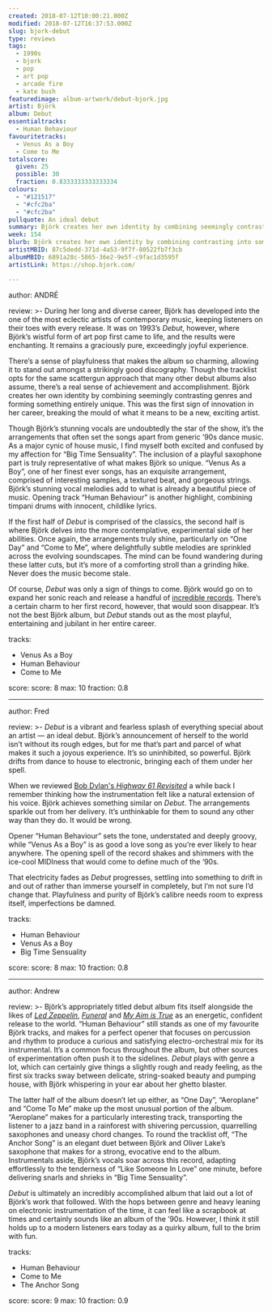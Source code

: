 ```yaml
---
created: 2018-07-12T10:00:21.000Z
modified: 2018-07-12T16:37:53.000Z
slug: bjork-debut
type: reviews
tags:
  - 1990s
  - bjork
  - pop
  - art pop
  - arcade fire
  - kate bush
featuredimage: album-artwork/debut-bjork.jpg
artist: Björk
album: Debut
essentialtracks:
  - Human Behaviour
favouritetracks:
  - Venus As a Boy
  - Come to Me
totalscore:
  given: 25
  possible: 30
  fraction: 0.8333333333333334
colours:
  - "#121517"
  - "#cfc2ba"
  - "#cfc2ba"
pullquote: An ideal debut
summary: Björk creates her own identity by combining seemingly contrasting genres and forming something entirely unique. This was the first sign of innovation in her career, breaking the mould of what it means to be a new, exciting artist.
week: 154
blurb: Björk creates her own identity by combining contrasting into something entirely unique. This broke the mould of what it means to be a new, exciting artist.
artistMBID: 87c5dedd-371d-4a53-9f7f-80522fb7f3cb
albumMBID: 6891a28c-5865-36e2-9e5f-c9fac1d3595f
artistLink: https://shop.bjork.com/

---
```

author: ANDRÉ

review: >-
  During her long and diverse career, Björk has developed into the one of the most eclectic artists of contemporary music, keeping listeners on their toes with every release. It was on 1993’s *Debut*, however, where Björk’s wistful form of art pop first came to life, and the results were enchanting. It remains a graciously pure, exceedingly joyful experience. 
  
  There’s a sense of playfulness that makes the album so charming, allowing it to stand out amongst a strikingly good discography. Though the tracklist opts for the same scattergun approach that many other debut albums also assume, there’s a real sense of achievement and accomplishment. Björk creates her own identity by combining seemingly contrasting genres and forming something entirely unique. This was the first sign of innovation in her career, breaking the mould of what it means to be a new, exciting artist.

  Though Björk’s stunning vocals are undoubtedly the star of the show, it’s the arrangements that often set the songs apart from generic ’90s dance music. As a major cynic of house music, I find myself both excited and confused by my affection for “Big Time Sensuality”. The inclusion of a playful saxophone part is truly representative of what makes Björk so unique. “Venus As a Boy”, one of her finest ever songs, has an exquisite arrangement, comprised of interesting samples, a textured beat, and gorgeous strings. Björk’s stunning vocal melodies add to what is already a beautiful piece of music. Opening track “Human Behaviour” is another highlight, combining timpani drums with innocent, childlike lyrics.

  If the first half of *Debut* is comprised of the classics, the second half is where Björk delves into the more contemplative, experimental side of her abilities. Once again, the arrangements truly shine, particularly on “One Day” and “Come to Me”, where delightfully subtle melodies are sprinkled across the evolving soundscapes. The mind can be found wandering during these latter cuts, but it’s more of a comforting stroll than a grinding hike. Never does the music become stale. 
  
  Of course, *Debut* was only a sign of things to come. Björk would go on to expand her sonic reach and release a handful of [incredible records](/reviews/bjork-homogenic/). There’s a certain charm to her first record, however, that would soon disappear. It’s not the best Björk album, but *Debut* stands out as the most playful, entertaining and jubilant in her entire career.

tracks:
  - Venus As a Boy
  - ­­Human Behaviour
  - ­­Come to Me

score:
  score: 8
  max: 10
  fraction: 0.8

---
author: Fred

review: >-
  *Debut* is a vibrant and fearless splash of everything special about an artist — an ideal debut. Björk’s announcement of herself to the world isn’t without its rough edges, but for me that’s part and parcel of what makes it such a joyous experience. It’s so uninhibited, so powerful. Björk drifts from dance to house to electronic, bringing each of them under her spell. 
  
  When we reviewed [Bob Dylan's *Highway 61 Revisited*](/reviews/bob-dylan-highway-61-revisited/) a while back I remember thinking how the instrumentation felt like a natural extension of his voice. Björk achieves something similar on *Debut*. The arrangements sparkle out from her delivery. It’s unthinkable for them to sound any other way than they do. It would be wrong.

  Opener “Human Behaviour” sets the tone, understated and deeply groovy, while “Venus As a Boy” is as good a love song as you’re ever likely to hear anywhere. The opening spell of the record shakes and shimmers with the ice-cool MIDIness that would come to define much of the ‘90s. 
  
  That electricity fades as *Debut* progresses, settling into something to drift in and out of rather than immerse yourself in completely, but I’m not sure I’d change that. Playfulness and purity of Björk’s calibre needs room to express itself, imperfections be damned.

tracks:
  - Human Behaviour
  - ­­Venus As a Boy
  - ­­Big Time Sensuality

score:
  score: 8
  max: 10
  fraction: 0.8

---
author: Andrew

review: >-
  Björk’s appropriately titled debut album fits itself alongside the likes of [*Led Zeppelin*](/reviews/led-zeppelin-led-zeppelin/), [*Funeral*](/reviews/arcade-fire-funeral/) and [*My Aim is True*](/reviews/elvis-costello-my-aim-is-true/) as an energetic, confident release to the world. “Human Behaviour” still stands as one of my favourite Björk tracks, and makes for a perfect opener that focuses on percussion and rhythm to produce a curious and satisfying electro-orchestral mix for its instrumental. It’s a common focus throughout the album, but other sources of experimentation often push it to the sidelines. *Debut* plays with genre a lot, which can certainly give things a slightly rough and ready feeling, as the first six tracks sway between delicate, string-soaked beauty and pumping house, with Björk whispering in your ear about her ghetto blaster. 
  
  The latter half of the album doesn’t let up either, as “One Day”, “Aeroplane” and “Come To Me” make up the most unusual portion of the album. “Aeroplane” makes for a particularly interesting track, transporting the listener to a jazz band in a rainforest with shivering percussion, quarrelling saxophones and uneasy chord changes. To round the tracklist off, “The Anchor Song” is an elegant duet between Björk and Oliver Lake’s saxophone that makes for a strong, evocative end to the album. Instrumentals aside, Björk’s vocals soar across this record, adapting effortlessly to the tenderness of “Like Someone In Love” one minute, before delivering snarls and shrieks in “Big Time Sensuality”. 
  
  *Debut* is ultimately an incredibly accomplished album that laid out a lot of Björk’s work that followed. With the hops between genre and heavy leaning on electronic instrumentation of the time, it can feel like a scrapbook at times and certainly sounds like an album of the ’90s. However, I think it still holds up to a modern listeners ears today as a quirky album, full to the brim with fun.

tracks:
  - Human Behaviour
  - ­­Come to Me
  - ­­The Anchor Song

score:
  score: 9
  max: 10
  fraction: 0.9
